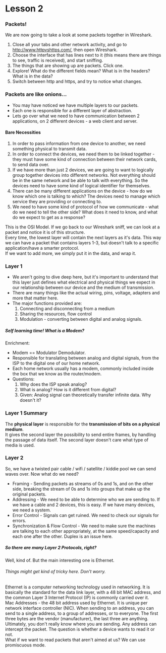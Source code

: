 # Lesson 2

### Packets!
We are now going to take a look at some packets together in Wireshark. <br>
1. Close all your tabs and other network activity, and go to http://www.httpvshttps.com/, then open Wireshark. 
2. Choose the interface that has lines next to it (this means there are things to see, traffic is received), and start sniffing.
3. The things that are showing up are packets. Click one.
4. Explore! What do the different fields mean? What is in the headers? What is in the data?
5. Switch between http and https, and try to notice what changes.

### Packets are like onions...
* You may have noticed we have multiple layers to our packets.
* Each one is responsible for a different layer of abstraction.
* Lets go over what we need to have communication between 2 applications, on 2 different devices - a web client and server.


<h4> Bare Necessities </h4>

1. In order to pass information from one device to another, we need something physical to transmit data.
2. In order to connect the devices, we need them to be linked together - they must have some kind of connection between their network cards, to send data over.
3. If we have more than just 2 devices, we are going to want to logically group together devices into different networks. 
Not everything should be in the same network and be able to talk with everything. So the devices need to have some kind of logical identifier for themselves.
4. There can be many different applications on the device - how do we know which one is talking to which? The devices need to manage which service they are providing or connecting to.
5. We need to have some kind of protocol of how we communicate - what do we need to tell the other side? What does it need to know, and what do we expect to get as a response?

This is the OSI Model. If we go back to our Wireshark sniff, we can look at a packet and notice it is of this structure.<br>
Every time, the lowest layer will contain the next layers as it's data. This way we can have a packet that contains layers 1-3, but doesn't talk to a specific application/have a smarter protocol. <br>
If we want to add more, we simply put it in the data, and wrap it.

### Layer 1
* We aren't going to dive deep here, but it's important to understand that this layer just defines what electrical and physical things we expect in our relationship between our device and the medium of transmission.
* There are many things like the actual wiring, pins, voltage, adapters and more that matter here.
* The major functions provided are:
    1. Connecting and disconnecting from a medium
    2. Sharing the resources, flow control
    3. Modulation - converting between digital and analog signals. 


<h5> Self learning time! What is a Modem?</h5>


Enrichment:
* Modem == Modulator Demodulator.
* Responsible for translating between analog and digital signals, from the ISP to the digital one of our home network.
* Each home network usually has a modem, commonly included inside the box that we know as the router/modem.
* Questions:
    1. Why does the ISP speak analog?
    2. What is analog? How is it different from digital?
    3. Given: Analog signal can theoretically transfer infinite data. Why doesn't it?
    
### Layer 1 Summary
The **physical layer** is responsible for the **transmission of bits on a physical medium**. <br>
It gives the second layer the possibility to send entire frames, by handling the passage of data itself. The second layer doesn't care what type of media is used.
    
### Layer 2
So, we have a twisted pair cable / wifi / satellite / kiddie pool we can send waves over. 
Now what do we need?
* Framing - Sending packets as streams of 0s and 1s, and on the other side, breaking the stream of 0s and 1s into groups that make up the original packets.
* Addressing - We need to be able to determine who we are sending to. If we have a cable and 2 devices, this is easy. If we have many devices, we need a system.
* Error Control - Signals can get ruined. We need to check our signals for errors.
* Synchronization & Flow Control - We need to make sure the machines are talking to each other appropriately, at the same speed/capacity and each one after the other. Duplex is an issue here.

<h5> So there are many Layer 2 Protocols, right? </h5>


Well, kind of. But the main interesting one is Ethernet. <br>
<h6> Things might get kind of tricky here. Don't worry. </h6>
Ethernet is a computer networking technology used in networking. It is basically the standard for the data link layer, with a 48 bit MAC address, and the common Layer 3 Internet Protocol (IP) is commonly carried over it.
<br>
Mac Addresses - the 48 bit address used by Ethernet. It is unique per network interface controller (NIC). When sending to an address, you can send to a single address, to a group of addresses, or to everyone. The first three bytes are the vendor (manufacturer), the last three are anything.
Ultimately, you don't really know where you are sending. Any address can intercept the packet. The question is whether a device wants to read it or not.<br>
What if we want to read packets that aren't aimed at us? We can use promiscuous mode.
